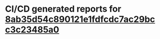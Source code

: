 # CI/CD generated reports for [8ab35d54c890121e1fdfcdc7ac29bcc3c23485a0](https://github.com/hydephp/develop/commit/8ab35d54c890121e1fdfcdc7ac29bcc3c23485a0)
